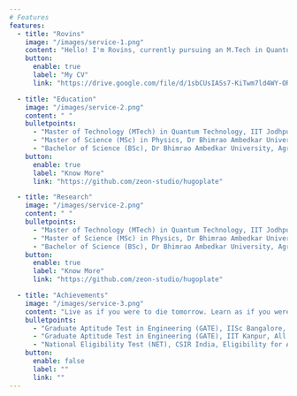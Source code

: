```yaml
---
# Features
features:
  - title: "Rovins"
    image: "/images/service-1.png"
    content: "Hello! I'm Rovins, currently pursuing an M.Tech in Quantum Technology at IIT Jodhpur. My academic and research journey is dedicated to the synthesis and characterization of 2D quantum materials, particularly for their innovative applications in sensor technology. I am deeply fascinated by the potential of these materials to revolutionize areas such as gas sensing and photodetection. My work involves cutting-edge research in nanofabrication and the use of Density Functional Theory (DFT) for insightful material analysis. Additionally, I am passionate about integrating machine learning techniques to enhance the design and functionality of quantum materials. Through my studies and research, I strive to push the boundaries of technology and contribute to advancements that can have a profound impact on sensor applications and beyond. Feel free to explore my portfolio and connect with me to discuss exciting developments in quantum materials and sensor technologies!"
    button:
      enable: true
      label: "My CV"
      link: "https://drive.google.com/file/d/1sbCUsIASs7-KiTwm7ld4WY-ORUE_ENiB/view?usp=sharing"

  - title: "Education"
    image: "/images/service-2.png"
    content: " "
    bulletpoints:
      - "Master of Technology (MTech) in Quantum Technology, IIT Jodhpur, India (Present)"
      - "Master of Science (MSc) in Physics, Dr Bhimrao Ambedkar University, Agra, UP, India"
      - "Bachelor of Science (BSc), Dr Bhimrao Ambedkar University, Agra, UP, India"
    button:
      enable: true
      label: "Know More"
      link: "https://github.com/zeon-studio/hugoplate"

  - title: "Research"
    image: "/images/service-2.png"
    content: " "
    bulletpoints:
      - "Master of Technology (MTech) in Quantum Technology, IIT Jodhpur, India (Present)"
      - "Master of Science (MSc) in Physics, Dr Bhimrao Ambedkar University, Agra, UP, India"
      - "Bachelor of Science (BSc), Dr Bhimrao Ambedkar University, Agra, UP, India"
    button:
      enable: true
      label: "Know More"
      link: "https://github.com/zeon-studio/hugoplate"

  - title: "Achievements"
    image: "/images/service-3.png"
    content: "Live as if you were to die tomorrow. Learn as if you were to live forever. — Mahatma Gandhi"
    bulletpoints:
      - "Graduate Aptitude Test in Engineering (GATE), IISc Bangalore, All India Rank - 1132, 2024"
      - "Graduate Aptitude Test in Engineering (GATE), IIT Kanpur, All India Rank - 591, 2023"
      - "National Eligibility Test (NET), CSIR India, Eligibility for Assistant Professor, All India Rank - 37, 2023"
    button:
      enable: false
      label: ""
      link: ""
---
```

